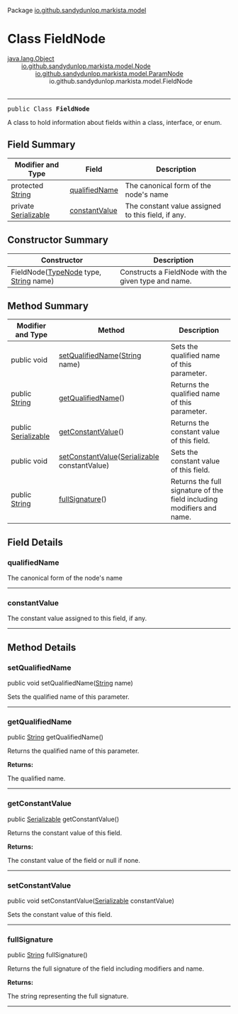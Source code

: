 Package [io.github.sandydunlop.markista.model](index.md)

# Class FieldNode
[java.lang.Object](https://docs.oracle.com/en/java/javase/24/docs/api/java.base/java/lang/Object.html)<br/>
        [io.github.sandydunlop.markista.model.Node](Node.md)<br/>
                [io.github.sandydunlop.markista.model.ParamNode](ParamNode.md)<br/>
                        io.github.sandydunlop.markista.model.FieldNode<br/>
<br/>

----

<span style="font-family: monospace;">public Class __FieldNode__</span>

A class to hold information about fields within a class, interface, or enum.


## Field Summary

| Modifier and Type                                                                                              | Field                           | Description                                        |
|----------------------------------------------------------------------------------------------------------------|---------------------------------|----------------------------------------------------|
| protected [String](https://docs.oracle.com/en/java/javase/24/docs/api/java.base/java/lang/String.html)         | [qualifiedName](#qualifiedname) | The canonical form of the node's name              |
| private [Serializable](https://docs.oracle.com/en/java/javase/24/docs/api/java.base/java/io/Serializable.html) | [constantValue](#constantvalue) | The constant value assigned to this field, if any. |

## Constructor Summary

| Constructor                                                                                                                                | Description                                          |
|--------------------------------------------------------------------------------------------------------------------------------------------|------------------------------------------------------|
| FieldNode([TypeNode](TypeNode.md) type, [String](https://docs.oracle.com/en/java/javase/24/docs/api/java.base/java/lang/String.html) name) | Constructs a FieldNode with the given type and name. |

## Method Summary

| Modifier and Type                                                                                             | Method                                                                                                                                                      | Description                                                           |
|---------------------------------------------------------------------------------------------------------------|-------------------------------------------------------------------------------------------------------------------------------------------------------------|-----------------------------------------------------------------------|
| public void                                                                                                   | [setQualifiedName](#setqualifiedname)([String](https://docs.oracle.com/en/java/javase/24/docs/api/java.base/java/lang/String.html) name)                    | Sets the qualified name of this parameter.                            |
| public [String](https://docs.oracle.com/en/java/javase/24/docs/api/java.base/java/lang/String.html)           | [getQualifiedName](#getqualifiedname)()                                                                                                                     | Returns the qualified name of this parameter.                         |
| public [Serializable](https://docs.oracle.com/en/java/javase/24/docs/api/java.base/java/io/Serializable.html) | [getConstantValue](#getconstantvalue)()                                                                                                                     | Returns the constant value of this field.                             |
| public void                                                                                                   | [setConstantValue](#setconstantvalue)([Serializable](https://docs.oracle.com/en/java/javase/24/docs/api/java.base/java/io/Serializable.html) constantValue) | Sets the constant value of this field.                                |
| public [String](https://docs.oracle.com/en/java/javase/24/docs/api/java.base/java/lang/String.html)           | [fullSignature](#fullsignature)()                                                                                                                           | Returns the full signature of the field including modifiers and name. |

## Field Details

### qualifiedName

The canonical form of the node's name


---

### constantValue

The constant value assigned to this field, if any.


---


## Method Details

### setQualifiedName

public void setQualifiedName([String](https://docs.oracle.com/en/java/javase/24/docs/api/java.base/java/lang/String.html) name)

Sets the qualified name of this parameter.


---

### getQualifiedName

public [String](https://docs.oracle.com/en/java/javase/24/docs/api/java.base/java/lang/String.html) getQualifiedName()

Returns the qualified name of this parameter.

**Returns:**

The qualified name.


---

### getConstantValue

public [Serializable](https://docs.oracle.com/en/java/javase/24/docs/api/java.base/java/io/Serializable.html) getConstantValue()

Returns the constant value of this field.

**Returns:**

The constant value of the field or null if none.


---

### setConstantValue

public void setConstantValue([Serializable](https://docs.oracle.com/en/java/javase/24/docs/api/java.base/java/io/Serializable.html) constantValue)

Sets the constant value of this field.


---

### fullSignature

public [String](https://docs.oracle.com/en/java/javase/24/docs/api/java.base/java/lang/String.html) fullSignature()

Returns the full signature of the field including modifiers and name.

**Returns:**

The string representing the full signature.


---


